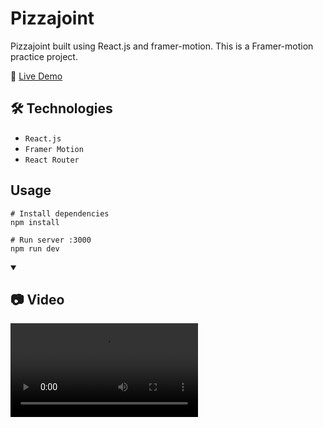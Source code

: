 # Pizzajoint

 Pizzajoint built using React.js and framer-motion. This is a Framer-motion practice project.

 🔗 [Live Demo](https://pizzajoint-gamma.vercel.app/)

 ## 🛠️ Technologies
 - `React.js`
 - `Framer Motion`
 - `React Router`

## Usage

```
# Install dependencies
npm install

# Run server :3000
npm run dev
```

<details open>
<summary><h2>📷 Video</h2></summary>
<video src="https://github.com/Lalitkumar4/pizzajoint/assets/64465383/bc41136d-2bc2-467d-b959-17c5ecf8c155" controls="controls" >
</video>
</details>




